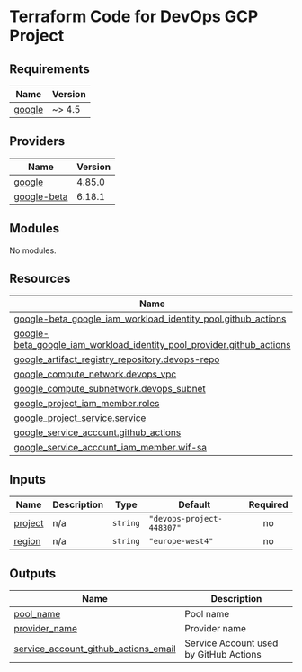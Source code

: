 # Terraform Code for DevOps GCP Project

<!-- BEGIN_TF_DOCS -->
## Requirements

| Name | Version |
|------|---------|
| <a name="requirement_google"></a> [google](#requirement\_google) | ~> 4.5 |

## Providers

| Name | Version |
|------|---------|
| <a name="provider_google"></a> [google](#provider\_google) | 4.85.0 |
| <a name="provider_google-beta"></a> [google-beta](#provider\_google-beta) | 6.18.1 |

## Modules

No modules.

## Resources

| Name | Type |
|------|------|
| [google-beta_google_iam_workload_identity_pool.github_actions](https://registry.terraform.io/providers/hashicorp/google-beta/latest/docs/resources/google_iam_workload_identity_pool) | resource |
| [google-beta_google_iam_workload_identity_pool_provider.github_actions](https://registry.terraform.io/providers/hashicorp/google-beta/latest/docs/resources/google_iam_workload_identity_pool_provider) | resource |
| [google_artifact_registry_repository.devops-repo](https://registry.terraform.io/providers/hashicorp/google/latest/docs/resources/artifact_registry_repository) | resource |
| [google_compute_network.devops_vpc](https://registry.terraform.io/providers/hashicorp/google/latest/docs/resources/compute_network) | resource |
| [google_compute_subnetwork.devops_subnet](https://registry.terraform.io/providers/hashicorp/google/latest/docs/resources/compute_subnetwork) | resource |
| [google_project_iam_member.roles](https://registry.terraform.io/providers/hashicorp/google/latest/docs/resources/project_iam_member) | resource |
| [google_project_service.service](https://registry.terraform.io/providers/hashicorp/google/latest/docs/resources/project_service) | resource |
| [google_service_account.github_actions](https://registry.terraform.io/providers/hashicorp/google/latest/docs/resources/service_account) | resource |
| [google_service_account_iam_member.wif-sa](https://registry.terraform.io/providers/hashicorp/google/latest/docs/resources/service_account_iam_member) | resource |

## Inputs

| Name | Description | Type | Default | Required |
|------|-------------|------|---------|:--------:|
| <a name="input_project"></a> [project](#input\_project) | n/a | `string` | `"devops-project-448307"` | no |
| <a name="input_region"></a> [region](#input\_region) | n/a | `string` | `"europe-west4"` | no |

## Outputs

| Name | Description |
|------|-------------|
| <a name="output_pool_name"></a> [pool\_name](#output\_pool\_name) | Pool name |
| <a name="output_provider_name"></a> [provider\_name](#output\_provider\_name) | Provider name |
| <a name="output_service_account_github_actions_email"></a> [service\_account\_github\_actions\_email](#output\_service\_account\_github\_actions\_email) | Service Account used by GitHub Actions |
<!-- END_TF_DOCS -->